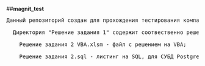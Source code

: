 ##**magnit_test**<br />
<pre>
Данный репозиторий создан для прохождения тестирования компании Магнит соискателей на должность 'Разработчик на Pythone'.<br />
  Директория "Решение задания 1" содержит соотвественно решения по заданию 1: <br />
    Решение задания 2 VBA.xlsm - файл с решением на VBA;<br />
    Решение задания 2.sql - листинг на SQL, для СУБД PostgreSQL ver. 14.2;<br />
</pre>
